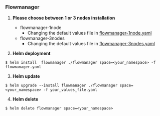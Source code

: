 ### Flowmanager

1. **Please choose between 1 or 3 nodes installation**

    - flowmanager-1node
        - Changing the default values file in [flowmanager-1node.yaml](flowmanager-1node.yaml)
    - flowmanager-3nodes
        - Changing the default values file in [flowmanager-3nodes.yaml](flowmanager-3nodes.yaml)

2. **Helm deployment**

```console
$ helm install  flowmanager ./flowmanager space=<your_namespace> -f flowmanager.yaml
```

3. **Helm update**

```console
$ helm upgrade --install flowmanager ./flowmanager space=<your_namespace> -f your_values_file.yaml
```

4. **Helm delete**

```console
$ helm delete flowmanager space=<your_namespace> 
```